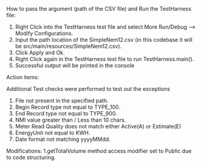 How to pass the argument (path of the CSV file) and Run the TestHarness file:

1. Right Click into the TestHarness test file and select More Run/Debug --> Modify Configurations.
2. Input the path location of the SimpleNem12.csv (in this codebase it will be src/main/resources/SimpleNem12.csv).
3. Click Apply and Ok.
4. Right Click again in the TestHarness test file to run TestHarness.main().
5. Successful output will be printed in the console

Action items:

Additional Test checks were performed to test out the exceptions

1. File not present in the specified path.
2. Begin Record type not equal to TYPE_100.
3. End Record type not equal to TYPE_900.
4. NMI value greater than / Less than 10 chars.
5. Meter Read Quality does not match either Active(A) or Estimate(E)
6. EnergyUnit not equal to KWH.
7. Date format not matching yyyyMMdd.


Modifications:
1.getTotalVolume method access modifier set to Public due to code structuring.